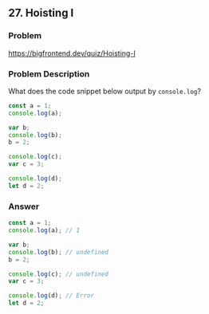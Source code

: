 ## 27. Hoisting I

### Problem

https://bigfrontend.dev/quiz/Hoisting-I

### Problem Description

What does the code snippet below output by `console.log`?

```js
const a = 1;
console.log(a);

var b;
console.log(b);
b = 2;

console.log(c);
var c = 3;

console.log(d);
let d = 2;
```

### Answer

```js
const a = 1;
console.log(a); // 1

var b;
console.log(b); // undefined
b = 2;

console.log(c); // undefined
var c = 3;

console.log(d); // Error
let d = 2;
```
